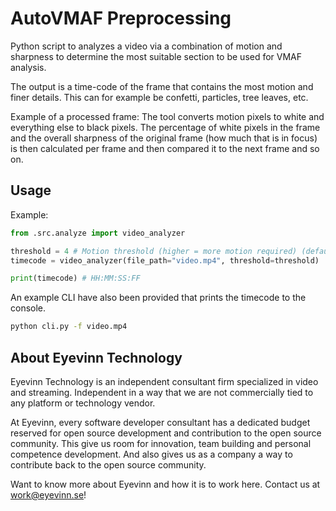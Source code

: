 # AutoVMAF Preprocessing

Python script to analyzes a video via a combination of motion and sharpness to determine the most suitable section to be used for VMAF analysis.

The output is a time-code of the frame that contains the most motion and finer details. This can for example be confetti, particles, tree leaves, etc.

Example of a processed frame:
The tool converts motion pixels to white and everything else to black pixels.
The percentage of white pixels in the frame and the overall sharpness of the original frame (how much that is in focus) is then calculated per frame and then compared it to the next frame and so on.

## Usage

Example:

```python
from .src.analyze import video_analyzer

threshold = 4 # Motion threshold (higher = more motion required) (default: 4)
timecode = video_analyzer(file_path="video.mp4", threshold=threshold)

print(timecode) # HH:MM:SS:FF
```

An example CLI have also been provided that prints the timecode to the console.

```bash
python cli.py -f video.mp4 
```

## About Eyevinn Technology

Eyevinn Technology is an independent consultant firm specialized in video and streaming. Independent in a way that we are not commercially tied to any platform or technology vendor.

At Eyevinn, every software developer consultant has a dedicated budget reserved for open source development and contribution to the open source community. This give us room for innovation, team building and personal competence development. And also gives us as a company a way to contribute back to the open source community.

Want to know more about Eyevinn and how it is to work here. Contact us at work@eyevinn.se!
